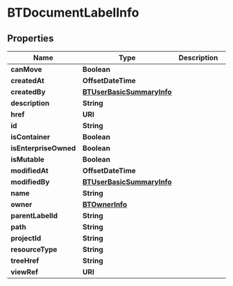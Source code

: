 

# BTDocumentLabelInfo


## Properties

Name | Type | Description | Notes
------------ | ------------- | ------------- | -------------
**canMove** | **Boolean** |  |  [optional]
**createdAt** | **OffsetDateTime** |  |  [optional]
**createdBy** | [**BTUserBasicSummaryInfo**](BTUserBasicSummaryInfo.md) |  |  [optional]
**description** | **String** |  |  [optional]
**href** | **URI** |  |  [optional]
**id** | **String** |  |  [optional]
**isContainer** | **Boolean** |  |  [optional]
**isEnterpriseOwned** | **Boolean** |  |  [optional]
**isMutable** | **Boolean** |  |  [optional]
**modifiedAt** | **OffsetDateTime** |  |  [optional]
**modifiedBy** | [**BTUserBasicSummaryInfo**](BTUserBasicSummaryInfo.md) |  |  [optional]
**name** | **String** |  |  [optional]
**owner** | [**BTOwnerInfo**](BTOwnerInfo.md) |  |  [optional]
**parentLabelId** | **String** |  |  [optional]
**path** | **String** |  |  [optional]
**projectId** | **String** |  |  [optional]
**resourceType** | **String** |  |  [optional]
**treeHref** | **String** |  |  [optional]
**viewRef** | **URI** |  |  [optional]



